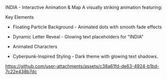 INDIA - Interactive Animation & Map
A visually striking animation featuring:

Key Elements
* Floating Particle Background - Animated dots with smooth fade effects

* Dynamic Letter Reveal - Glowing text placeholders for "INDIA"

* Animated Characters 

* Cyberpunk-Inspired Styling - Dark theme with glowing text shadows.




https://github.com/user-attachments/assets/c38a61fd-de63-4924-b1bd-7c22e438b7dc

